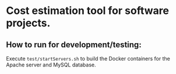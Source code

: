 # Cost estimation tool for software projects.

## How to run for development/testing:
Execute `test/startServers.sh` to build the Docker containers for the Apache server and MySQL database.